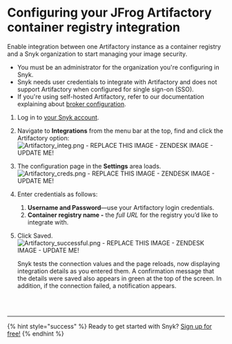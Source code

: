 # Configuring your JFrog Artifactory container registry integration

Enable integration between one Artifactory instance as a container registry and a Snyk organization to start managing your image security.

* You must be an administrator for the organization you're configuring in Snyk.
* Snyk needs user credentials to integrate with Artifactory and does not support Artifactory when configured for single sign-on \(SSO\).
* If you're using self-hosted Artifactory, refer to our documentation explaining about [broker configuration](https://docs.snyk.io/snyk-container/integrate-self-hosted-container-registries/snyk-integration-to-self-hosted-container-registries). 

1. Log in to [your Snyk account](https://app.snyk.io/).
2. Navigate to **Integrations** from the menu bar at the top, find and click the Artifactory option: ![Artifactory\_integ.png - REPLACE THIS IMAGE - ZENDESK IMAGE - UPDATE ME!](https://support.snyk.io/hc/article_attachments/360007065777/uuid-0e1f70c5-63e6-c548-6552-4b1c78dc0b4c-en.png)
3. The configuration page in the **Settings** area loads. ![Artifactory\_creds.png - REPLACE THIS IMAGE - ZENDESK IMAGE - UPDATE ME!](https://support.snyk.io/hc/article_attachments/360007147158/uuid-232f8a25-f161-ceef-2405-8325c5bf14c6-en.png)
4. Enter credentials as follows:
   1. **Username and Password**—use your Artifactory login credentials.
   2. **Container registry name -** the _full URL_ for the registry you’d like to integrate with.
5. Click Saved. ![Artifactory\_successful.png - REPLACE THIS IMAGE - ZENDESK IMAGE - UPDATE ME!](https://support.snyk.io/hc/article_attachments/360007065797/uuid-3b329a90-394f-5ab3-af84-658b41a1edc0-en.png)

   Snyk tests the connection values and the page reloads, now displaying integration details as you entered them. A confirmation message that the details were saved also appears in green at the top of the screen. In addition, if the connection failed, a notification appears.

 
<br><br><hr>

{% hint style="success" %}
Ready to get started with Snyk? [Sign up for free!](https://snyk.io/login?cta=sign-up&loc=footer&page=support_docs_page)
{% endhint %}